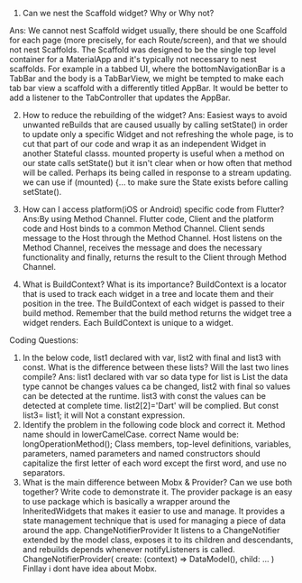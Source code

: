 1. Can we nest the Scaffold widget? Why or Why not?


 Ans: We cannot nest Scaffold widget usually, there should be one Scaffold for each page (more precisely, for each Route/screen), and that we should not nest Scaffolds.
The Scaffold was designed to be the single top level container for a MaterialApp and it's typically not necessary to nest scaffolds. For example in a tabbed UI, where the bottomNavigationBar is a TabBar and the body is a TabBarView, we might be tempted to make each tab bar view a scaffold with a differently titled AppBar. It would be better to add a listener to the TabController that updates the AppBar.

2. How to reduce the rebuilding of the widget?
Ans: Easiest ways to avoid unwanted reBuilds that are caused usually by calling setState() in order to update only a specific Widget and not refreshing the whole page, is to cut that part of our code and wrap it as an independent Widget in another Stateful classs. 
 mounted property is useful when a method on our state calls setState() but it isn't clear when or how often that method will be called. Perhaps its being called in response to a stream updating. we can use if (mounted) {... to make sure the State exists before calling setState().
 
3. How can I access platform(iOS or Android) specific code from Flutter?
Ans:By using Method Channel. 
Flutter code, Client and the platform code and Host binds to a common Method Channel. Client sends message to the Host through the Method Channel. Host listens on the Method  Channel, receives the message and does the necessary functionality and finally, returns the result to the Client through Method Channel.
4. What is BuildContext? What is its importance?
BuildContext is a locator that is used to track each widget in a tree and locate them and their position in the tree. The BuildContext of each widget is passed to their build method. Remember that the build method returns the widget tree a widget renders. Each BuildContext is unique to a widget.

Coding Questions:
1. In the below code, list1 declared with var, list2 with final and list3 with const. What is the difference between these lists? Will the last two lines compile?
Ans: list1 declared with var so data type for list is List<String> the data type cannot be changes values ca be changed, list2 with final so values can be detected at the runtime. list3 with const the values can be detected at complete time.  list2[2]='Dart' will be complied. But  const list3= list1; it will Not a constant expression.
2. Identify the problem in the following code block and correct it.
Method name should in lowerCamelCase. correct Name would be: longOperationMethod();
Class members, top-level definitions, variables, parameters, named parameters and named constructors should capitalize the first letter of each word except the first word, and use no separators.
3. What is the main difference between Mobx & Provider? Can we use both together? Write code to demonstrate it.
The provider package is an easy to use package which is basically a wrapper around the InheritedWidgets that makes it easier to use and manage. It provides a state management technique that is used for managing a piece of data around the app.
ChangeNotifierProvider<T extends ChangeNotifier> It listens to a ChangeNotifier extended by the model class, exposes it to its children and descendants, and rebuilds depends whenever notifyListeners is called.
ChangeNotifierProvider(
  create: (context) => DataModel(),
  child: ...
)
Finllay i dont have idea about Mobx.
